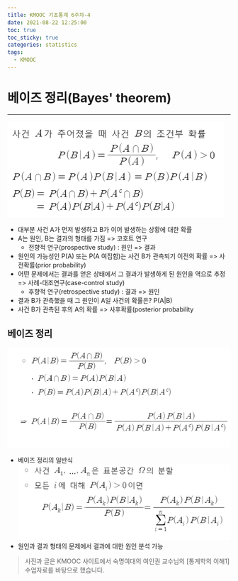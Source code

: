 ```yaml
---
title: KMOOC 기초통계 6주차-4
date: 2021-08-22 12:25:00
toc: true
toc_sticky: true
categories: statistics
tags:
  - KMOOC
---
```


# 베이즈 정리(Bayes' theorem)
***

![](/assets/images/statistics/bayes1.PNG)  
- 대부분 사건 A가 먼저 발생하고 B가 이어 발생하는 상황에 대한 확률
- A는 원인, B는 결과의 형태를 가짐 => 코호트 연구
  - 전향적 연구(prospective study) : 원인 => 결과
- 원인의 가능성인 P(A) 또는 P(A 여집합)는 사건 B가 관측되기 이전의 확률 => 사전확률(prior probability)
- 어떤 문제에서는 결과를 얻은 상태에서 그 결과가 발생하게 된 원인을 역으로 추정  
=> 사례-대조연구(case-control study)
  - 후향적 연구(retrospective study) : 결과 => 원인
- 결과 B가 관측했을 때 그 원인이 A일 사건의 확률은? P(A|B)
- 사건 B가 관측된 후의 A의 확률 => 사후확률(posterior probability

## 베이즈 정리
![](/assets/images/statistics/bayes2.PNG)
- 베이즈 정리의 일반식  
![](/assets/images/statistics/bayes3.PNG)
- 원인과 결과 형태의 문제에서 결과에 대한 원인 분석 가능


> 사진과 글은 KMOOC 사이트에서 숙명여대의 여인권 교수님의 [통계학의 이해1] 수업자료를 바탕으로 했습니다.  


